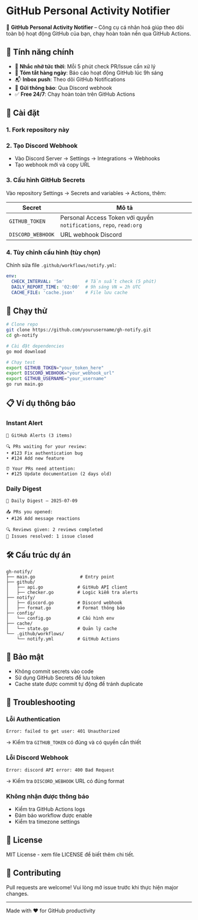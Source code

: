 # GitHub Personal Activity Notifier

🧠 **GitHub Personal Activity Notifier** – Công cụ cá nhân hoá giúp theo dõi toàn bộ hoạt động GitHub của bạn, chạy hoàn toàn nền qua GitHub Actions.

## 🎯 Tính năng chính

- 🔔 **Nhắc nhở tức thời**: Mỗi 5 phút check PR/Issue cần xử lý
- 🧠 **Tóm tắt hàng ngày**: Báo cáo hoạt động GitHub lúc 9h sáng
- 📬 **Inbox push**: Theo dõi GitHub Notifications
- 💬 **Gửi thông báo**: Qua Discord webhook
- ✅ **Free 24/7**: Chạy hoàn toàn trên GitHub Actions

## 🚀 Cài đặt

### 1. Fork repository này

### 2. Tạo Discord Webhook
- Vào Discord Server → Settings → Integrations → Webhooks
- Tạo webhook mới và copy URL

### 3. Cấu hình GitHub Secrets
Vào repository Settings → Secrets and variables → Actions, thêm:

| Secret | Mô tả |
|--------|-------|
| `GITHUB_TOKEN` | Personal Access Token với quyền `notifications`, `repo`, `read:org` |
| `DISCORD_WEBHOOK` | URL webhook Discord |

### 4. Tùy chỉnh cấu hình (tùy chọn)
Chỉnh sửa file `.github/workflows/notify.yml`:

```yaml
env:
  CHECK_INTERVAL: '5m'        # Tần suất check (5 phút)
  DAILY_REPORT_TIME: '02:00'  # 9h sáng VN = 2h UTC
  CACHE_FILE: 'cache.json'    # File lưu cache
```

## 🔧 Chạy thử

```bash
# Clone repo
git clone https://github.com/yourusername/gh-notify.git
cd gh-notify

# Cài đặt dependencies
go mod download

# Chạy test
export GITHUB_TOKEN="your_token_here"
export DISCORD_WEBHOOK="your_webhook_url"
export GITHUB_USERNAME="your_username"
go run main.go
```

## 📋 Ví dụ thông báo

### Instant Alert
```
🔔 GitHub Alerts (3 items)

🔍 PRs waiting for your review:
• #123 Fix authentication bug
• #124 Add new feature

⏰ Your PRs need attention:
• #125 Update documentation (2 days old)
```

### Daily Digest
```
🧠 Daily Digest – 2025-07-09

📤 PRs you opened:
• #126 Add message reactions

🔍 Reviews given: 2 reviews completed
🐛 Issues resolved: 1 issue closed
```

## 🛠 Cấu trúc dự án

```
gh-notify/
├── main.go                 # Entry point
├── github/
│   ├── api.go             # GitHub API client
│   ├── checker.go         # Logic kiểm tra alerts
├── notify/
│   ├── discord.go         # Discord webhook
│   ├── format.go          # Format thông báo
├── config/
│   └── config.go          # Cấu hình env
├── cache/
│   └── state.go           # Quản lý cache
└── .github/workflows/
    └── notify.yml         # GitHub Actions
```

## 🔐 Bảo mật

- Không commit secrets vào code
- Sử dụng GitHub Secrets để lưu token
- Cache state được commit tự động để tránh duplicate

## 🐛 Troubleshooting

### Lỗi Authentication
```
Error: failed to get user: 401 Unauthorized
```
→ Kiểm tra `GITHUB_TOKEN` có đúng và có quyền cần thiết

### Lỗi Discord Webhook
```
Error: discord API error: 400 Bad Request
```
→ Kiểm tra `DISCORD_WEBHOOK` URL có đúng format

### Không nhận được thông báo
- Kiểm tra GitHub Actions logs
- Đảm bảo workflow được enable
- Kiểm tra timezone settings

## 📝 License

MIT License - xem file LICENSE để biết thêm chi tiết.

## 🤝 Contributing

Pull requests are welcome! Vui lòng mở issue trước khi thực hiện major changes.

---

Made with ❤️ for GitHub productivity
